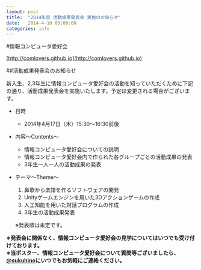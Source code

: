 ```yaml
---
layout: post
title:  "2014年度 活動成果発表会 実施のお知らせ"
date:   2014-4-10 00:00:00
categories: info
---
```



#情報コンピュータ愛好会

[http://comlovers.github.io](http://comlovers.github.io)  

##活動成果発表会のお知らせ

新入生、2,3年生に情報コンピュータ愛好会の活動を知っていただくために下記の通り、活動成果発表会を実施いたします。予定は変更される場合がございます。  

- 日時  
	- 2014年4月17日（木）15:30〜16:30前後  

- 内容〜Contents〜  
	- 情報コンピュータ愛好会についての説明  
	- 情報コンピュータ愛好会内で作られた各グループごとの活動成果の発表  
	- 3年生一人一人の活動成果の発表  

- テーマ〜Theme〜  
	1. 鼻歌から楽譜を作るソフトウェアの開発  
	2. Unityゲームエンジンを用いた3Dアクションゲームの作成  
	3. 人工知能を用いた対話プログラムの作成  
	4. 3年生の活動成果発表  
	
	※発表順は未定です。  

**※発表会に関係なく、情報コンピュータ愛好会の見学についてはいつでも受け付けております。**  
**※当ポスター、情報コンピュータ愛好会について質問等ございましたら、[@sukuhino](http://twitter.com/sukuhino)にいつでもお気軽にご連絡ください。**  

